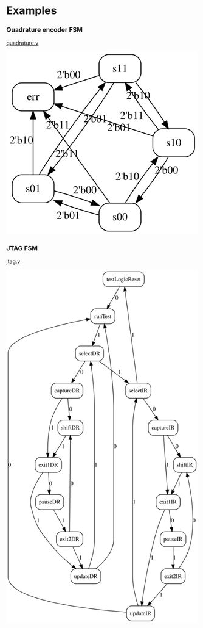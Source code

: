 # Examples

### Quadrature encoder FSM

[quadrature.v](quadrature.v)

![](quadrature.v0.svg)

### JTAG FSM

[jtag.v](jtag.v)

![](jtag.v0.svg)

